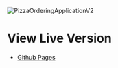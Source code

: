 ![PizzaOrderingApplicationV2](https://cdn.discordapp.com/attachments/888680236210860052/907399064805584967/PizzaOrderingApplicationBanner.png)

# View Live Version
* [Github Pages](https://martin-zurek.github.io/PizzaOrderingApplicationV2)
